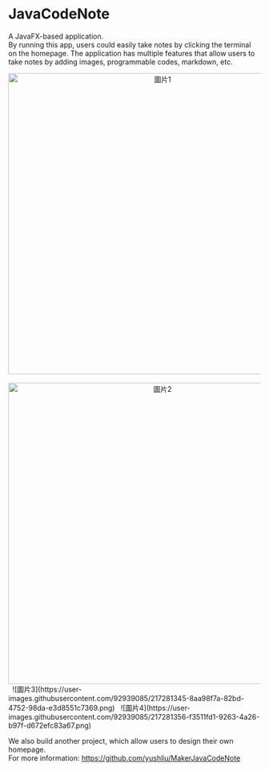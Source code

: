 # JavaCodeNote  
A JavaFX-based application.  
By running this app, users could easily take notes by clicking the terminal on the homepage.
The application has multiple features that allow users to take notes by adding images, programmable codes, markdown, etc.
&nbsp;
<div  align="center">    
<img src="https://user-images.githubusercontent.com/92939085/217281261-ab737805-af68-49a5-88fe-041f5cc5ddc6.png" width = "600" alt="圖片1" align=center />
</div>
&nbsp;
<div  align="center">    
<img src="https://user-images.githubusercontent.com/92939085/217281323-9c8d53e6-e3ed-4567-9613-4b0f8e944982.png" width = "600" alt="圖片2" align=center />
</div>
&nbsp;
![圖片3](https://user-images.githubusercontent.com/92939085/217281345-8aa98f7a-82bd-4752-98da-e3d8551c7369.png)
&nbsp;
![圖片4](https://user-images.githubusercontent.com/92939085/217281356-f3511fd1-9263-4a26-b97f-d672efc83a67.png)
&nbsp;

We also build another project, which allow users to design their own homepage.  
For more information: https://github.com/yushliu/MakerJavaCodeNote
